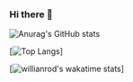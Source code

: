 ### Hi there 👋

![Anurag's GitHub stats](https://github-readme-stats.vercel.app/api?username=kamal7643&show_icons=true&theme=radical)

[![Top Langs](https://github-readme-stats.vercel.app/api/top-langs/?username=kamal7643)]

[![willianrod's wakatime stats](https://github-readme-stats.vercel.app/api/wakatime?username=kamal7643)]
